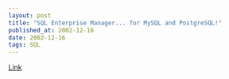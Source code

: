 ```yaml
---
layout: post
title: "SQL Enterprise Manager... for MySQL and PostgreSQL!"
published_at: 2002-12-16
date: 2002-12-16
tags: SQL
---
```


[Link](http://dbtools.com.br/EN/index.php)  